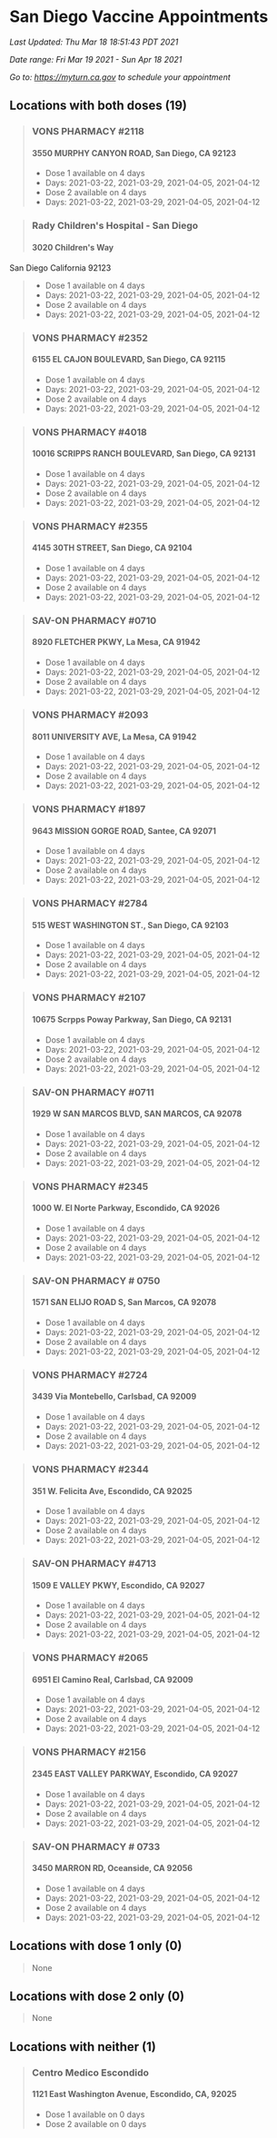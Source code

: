 # San Diego Vaccine Appointments
*Last Updated: Thu Mar 18 18:51:43 PDT 2021*

*Date range: Fri Mar 19 2021 - Sun Apr 18 2021*

*Go to: <https://myturn.ca.gov> to schedule your appointment*


## Locations with both doses (19)

>### VONS PHARMACY #2118
>#### 3550 MURPHY CANYON ROAD, San Diego, CA 92123
>- Dose 1 available on 4 days
>  - Days: 2021-03-22, 2021-03-29, 2021-04-05, 2021-04-12
>- Dose 2 available on 4 days
>  - Days: 2021-03-22, 2021-03-29, 2021-04-05, 2021-04-12

>### Rady Children's Hospital - San Diego
>#### 3020 Children's Way
San Diego California 92123
>- Dose 1 available on 4 days
>  - Days: 2021-03-22, 2021-03-29, 2021-04-05, 2021-04-12
>- Dose 2 available on 4 days
>  - Days: 2021-03-22, 2021-03-29, 2021-04-05, 2021-04-12

>### VONS PHARMACY #2352
>#### 6155 EL CAJON BOULEVARD, San Diego, CA 92115
>- Dose 1 available on 4 days
>  - Days: 2021-03-22, 2021-03-29, 2021-04-05, 2021-04-12
>- Dose 2 available on 4 days
>  - Days: 2021-03-22, 2021-03-29, 2021-04-05, 2021-04-12

>### VONS PHARMACY #4018
>#### 10016 SCRIPPS RANCH BOULEVARD, San Diego, CA 92131
>- Dose 1 available on 4 days
>  - Days: 2021-03-22, 2021-03-29, 2021-04-05, 2021-04-12
>- Dose 2 available on 4 days
>  - Days: 2021-03-22, 2021-03-29, 2021-04-05, 2021-04-12

>### VONS PHARMACY #2355
>#### 4145 30TH STREET, San Diego, CA 92104
>- Dose 1 available on 4 days
>  - Days: 2021-03-22, 2021-03-29, 2021-04-05, 2021-04-12
>- Dose 2 available on 4 days
>  - Days: 2021-03-22, 2021-03-29, 2021-04-05, 2021-04-12

>### SAV-ON PHARMACY #0710
>#### 8920 FLETCHER PKWY, La Mesa, CA 91942
>- Dose 1 available on 4 days
>  - Days: 2021-03-22, 2021-03-29, 2021-04-05, 2021-04-12
>- Dose 2 available on 4 days
>  - Days: 2021-03-22, 2021-03-29, 2021-04-05, 2021-04-12

>### VONS PHARMACY #2093
>#### 8011 UNIVERSITY AVE, La Mesa, CA 91942
>- Dose 1 available on 4 days
>  - Days: 2021-03-22, 2021-03-29, 2021-04-05, 2021-04-12
>- Dose 2 available on 4 days
>  - Days: 2021-03-22, 2021-03-29, 2021-04-05, 2021-04-12

>### VONS PHARMACY #1897
>#### 9643 MISSION GORGE ROAD, Santee, CA 92071
>- Dose 1 available on 4 days
>  - Days: 2021-03-22, 2021-03-29, 2021-04-05, 2021-04-12
>- Dose 2 available on 4 days
>  - Days: 2021-03-22, 2021-03-29, 2021-04-05, 2021-04-12

>### VONS PHARMACY #2784
>#### 515 WEST WASHINGTON ST., San Diego, CA 92103
>- Dose 1 available on 4 days
>  - Days: 2021-03-22, 2021-03-29, 2021-04-05, 2021-04-12
>- Dose 2 available on 4 days
>  - Days: 2021-03-22, 2021-03-29, 2021-04-05, 2021-04-12

>### VONS PHARMACY #2107
>#### 10675 Scrpps Poway Parkway, San Diego, CA 92131
>- Dose 1 available on 4 days
>  - Days: 2021-03-22, 2021-03-29, 2021-04-05, 2021-04-12
>- Dose 2 available on 4 days
>  - Days: 2021-03-22, 2021-03-29, 2021-04-05, 2021-04-12

>### SAV-ON PHARMACY #0711
>#### 1929 W SAN MARCOS BLVD, SAN MARCOS, CA 92078
>- Dose 1 available on 4 days
>  - Days: 2021-03-22, 2021-03-29, 2021-04-05, 2021-04-12
>- Dose 2 available on 4 days
>  - Days: 2021-03-22, 2021-03-29, 2021-04-05, 2021-04-12

>### VONS PHARMACY #2345
>#### 1000 W. El Norte Parkway, Escondido, CA 92026
>- Dose 1 available on 4 days
>  - Days: 2021-03-22, 2021-03-29, 2021-04-05, 2021-04-12
>- Dose 2 available on 4 days
>  - Days: 2021-03-22, 2021-03-29, 2021-04-05, 2021-04-12

>### SAV-ON PHARMACY # 0750
>#### 1571 SAN ELIJO ROAD S, San Marcos, CA 92078
>- Dose 1 available on 4 days
>  - Days: 2021-03-22, 2021-03-29, 2021-04-05, 2021-04-12
>- Dose 2 available on 4 days
>  - Days: 2021-03-22, 2021-03-29, 2021-04-05, 2021-04-12

>### VONS PHARMACY #2724
>#### 3439 Via Montebello, Carlsbad, CA 92009
>- Dose 1 available on 4 days
>  - Days: 2021-03-22, 2021-03-29, 2021-04-05, 2021-04-12
>- Dose 2 available on 4 days
>  - Days: 2021-03-22, 2021-03-29, 2021-04-05, 2021-04-12

>### VONS PHARMACY #2344
>#### 351 W. Felicita Ave, Escondido, CA 92025
>- Dose 1 available on 4 days
>  - Days: 2021-03-22, 2021-03-29, 2021-04-05, 2021-04-12
>- Dose 2 available on 4 days
>  - Days: 2021-03-22, 2021-03-29, 2021-04-05, 2021-04-12

>### SAV-ON PHARMACY #4713
>#### 1509 E VALLEY PKWY, Escondido, CA 92027
>- Dose 1 available on 4 days
>  - Days: 2021-03-22, 2021-03-29, 2021-04-05, 2021-04-12
>- Dose 2 available on 4 days
>  - Days: 2021-03-22, 2021-03-29, 2021-04-05, 2021-04-12

>### VONS PHARMACY #2065
>#### 6951 El Camino Real, Carlsbad, CA 92009
>- Dose 1 available on 4 days
>  - Days: 2021-03-22, 2021-03-29, 2021-04-05, 2021-04-12
>- Dose 2 available on 4 days
>  - Days: 2021-03-22, 2021-03-29, 2021-04-05, 2021-04-12

>### VONS PHARMACY #2156
>#### 2345 EAST VALLEY PARKWAY, Escondido, CA 92027
>- Dose 1 available on 4 days
>  - Days: 2021-03-22, 2021-03-29, 2021-04-05, 2021-04-12
>- Dose 2 available on 4 days
>  - Days: 2021-03-22, 2021-03-29, 2021-04-05, 2021-04-12

>### SAV-ON PHARMACY # 0733
>#### 3450 MARRON RD, Oceanside, CA 92056
>- Dose 1 available on 4 days
>  - Days: 2021-03-22, 2021-03-29, 2021-04-05, 2021-04-12
>- Dose 2 available on 4 days
>  - Days: 2021-03-22, 2021-03-29, 2021-04-05, 2021-04-12

## Locations with dose 1 only (0)

>None

## Locations with dose 2 only (0)

>None

## Locations with neither (1)

>### Centro Medico Escondido
>#### 1121 East Washington Avenue, Escondido, CA, 92025
>- Dose 1 available on 0 days
>- Dose 2 available on 0 days

